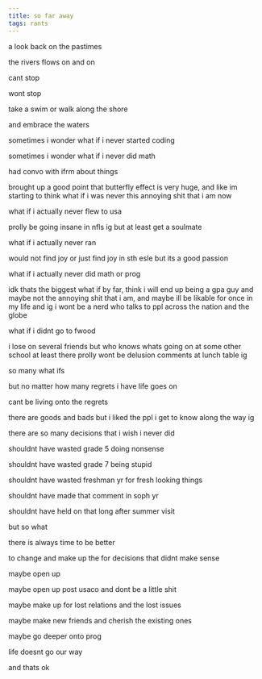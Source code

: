 ```yaml
---
title: so far away
tags: rants
---
```


a look back on the pastimes

the rivers flows on and on

cant stop 

wont stop

take a swim or walk along the shore

and embrace the waters

sometimes i wonder what if i never started coding

sometimes i wonder what if i never did math

had convo with ifrm about things

brought up a good point that butterfly effect is very huge, and like im starting to think what if i was never this annoying shit that i am now

what if i actually never flew to usa 

prolly be going insane in nfls ig but at least get a soulmate

what if i actually never ran

would not find joy or just find joy in sth esle but its a good passion

what if i actually never did math or prog

idk thats the biggest what if by far, think i will end up being a gpa guy and maybe not the annoying shit that i am, and maybe ill be likable for once in my life and ig i wont be a nerd who talks to ppl across the nation and the globe

what if i didnt go to fwood

i lose on several friends but who knows whats going on at some other school at least there prolly wont be delusion comments at lunch table ig

so many what ifs

but no matter how many regrets i have life goes on

cant be living onto the regrets

there are goods and bads but i liked the ppl i get to know along the way ig

there are so many decisions that i wish i never did

shouldnt have wasted grade 5 doing nonsense 

shouldnt have wasted grade 7 being stupid

shouldnt have wasted freshman yr for fresh looking things

shouldnt have made that comment in soph yr

shouldnt have held on that long after summer visit

but so what

there is always time to be better

to change and make up the for decisions that didnt make sense

maybe open up

maybe open up post usaco and dont be a little shit

maybe make up for lost relations and the lost issues

maybe make new friends and cherish the existing ones

maybe go deeper onto prog

life doesnt go our way

and thats ok

